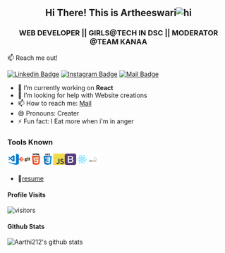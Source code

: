 <h2 align="center">Hi There! This is Artheeswari<img src="https://user-images.githubusercontent.com/1303154/88677602-1635ba80-d120-11ea-84d8-d263ba5fc3c0.gif" width="28px" alt="hi"></h2>

<h3 align="center">WEB DEVELOPER || GIRLS@TECH IN DSC || MODERATOR @TEAM KANAA </h3>

<!-- TODO: Make technologies links takes you to repositories -->

:mailbox: Reach me out!

[![Linkedin Badge](https://img.shields.io/badge/Linkedin-0e76a8?style=flat&labelColor=0e76a8&logo=linkedin&logoColor=white)](https://www.linkedin.com/in/aarthi212/)
[![Instagram Badge](https://img.shields.io/badge/Insta-e84393?style=flat&labelColor=e84393&logo=instagram&logoColor=white)](https://instagram.com/idealever212)
[![Mail Badge](https://img.shields.io/badge/Mail-c0392b?style=flat&labelColor=c0392b&logo=gmail&logoColor=white)](mailto:urown212@gmail.com)

- 🔭 I’m currently working on **React** 
- 🤔 I’m looking for help with Website creations
- 📫 How to reach me: [Mail](https://mail.google.com/mail/?tab=om&authuser=0)
- 😄 Pronouns: Creater
- ⚡ Fun fact: I Eat more when i'm in anger
### Tools Known

<img align="left" alt="Visual Studio Code" width="26px" src="https://raw.githubusercontent.com/github/explore/80688e429a7d4ef2fca1e82350fe8e3517d3494d/topics/visual-studio-code/visual-studio-code.png" />

<img align="left" alt="Git" width="26px" src="https://raw.githubusercontent.com/github/explore/80688e429a7d4ef2fca1e82350fe8e3517d3494d/topics/git/git.png" />

<img align="left" alt="HTML5" width="26px" src="https://raw.githubusercontent.com/github/explore/80688e429a7d4ef2fca1e82350fe8e3517d3494d/topics/html/html.png" />

<img align="left" alt="CSS" width="26px" src="https://raw.githubusercontent.com/github/explore/80688e429a7d4ef2fca1e82350fe8e3517d3494d/topics/css/css.png" />

<img align="left" alt="JavaScript" width="26px" src="https://raw.githubusercontent.com/github/explore/80688e429a7d4ef2fca1e82350fe8e3517d3494d/topics/javascript/javascript.png" />

<img align="left" alt="bootstrap" width="26px" src="https://raw.githubusercontent.com/github/explore/80688e429a7d4ef2fca1e82350fe8e3517d3494d/topics/bootstrap/bootstrap.png" />

<img align="left" alt="React" width="26px" src="https://raw.githubusercontent.com/github/explore/80688e429a7d4ef2fca1e82350fe8e3517d3494d/topics/react/react.png" />

<img align="left" alt="MySQL" width="26px" src="https://raw.githubusercontent.com/github/explore/80688e429a7d4ef2fca1e82350fe8e3517d3494d/topics/mysql/mysql.png" />
<br />
<br />

- :paperclip:[resume](https://drive.google.com/file/d/1Y9yxvmdh5OWcJ8cczU7A6clIkHRVv_Xc/view?usp=sharing)


#### Profile Visits 

![visitors](https://visitor-badge.glitch.me/badge?page_id=Aarthi212.Aarthi212)

#### Github Stats

![Aarthi212's github stats](https://github-readme-stats.vercel.app/api?username=Aarthi212&count_private=true&theme=tokyonight&hide=contribs,prs)

</details>



